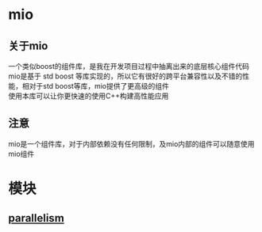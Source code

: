 # mio

## 关于mio
一个类似boost的组件库，是我在开发项目过程中抽离出来的底层核心组件代码<br>
mio是基于 std boost 等库实现的，所以它有很好的跨平台兼容性以及不错的性能，相对于std boost等库，mio提供了更高级的组件<br>
使用本库可以让你更快速的使用C++构建高性能应用<br>

## 注意
mio是一个组件库，对于内部依赖没有任何限制，及mio内部的组件可以随意使用mio组件<br>

# 模块
## [parallelism](/doc/md/parallelism/index.md)